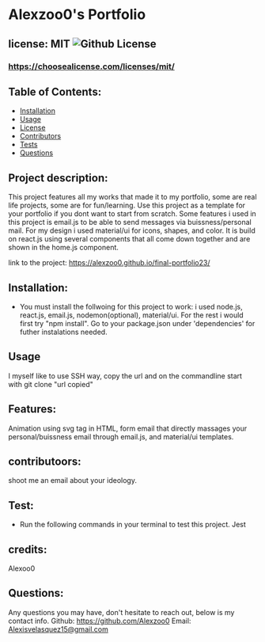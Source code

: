  # Alexzoo0's Portfolio
  ## license: MIT ![Github License](https://img.shields.io/github/license/Naereen/StrapDown.js.svg)
  ### https://choosealicense.com/licenses/mit/
  ## Table of Contents:
  * [Installation](#installation)
  * [Usage](#usage)
  * [License](#license)
  * [Contributors](#contributors)
  * [Tests](#tests)
  * [Questions](#questions)
  ## Project description:
  This project features all my works that made it to my portfolio, some are real life projects, some are for fun/learning. Use this project as a template for your portfolio if you dont want to start from scratch. Some features i used in this project is email.js to be able to send messages via buissness/personal mail. For my design i used material/ui for icons, shapes, and color. It is build on react.js using several components that all come down together and are shown in the home.js component.  

  link to the project: https://alexzoo0.github.io/final-portfolio23/
  ## Installation:
  - You must install the follwoing for this project to work:
  i used node.js, react.js, email.js, nodemon(optional), material/ui. For the rest i would first try "npm install". Go to your package.json under 'dependencies' for futher instalations needed. 
  ## Usage
  I myself like to use SSH way, copy the url and on the commandline start with git clone "url copied"
  ## Features:
  Animation using svg tag in HTML, form email that directly massages your personal/buissness email through email.js, and material/ui templates.
  ## contributoors:
  shoot me an email about your ideology. 
  ## Test:
  - Run the following commands in your terminal to test this project.
  Jest
  ## credits:
  Alexoo0
  ## Questions:
  Any questions you may have, don't hesitate to reach out, below is my contact info.
  Github: https://github.com/Alexzoo0
  Email: Alexisvelasquez15@gmail.com 